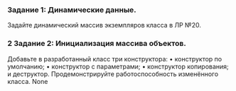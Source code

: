 ### Задание 1: Динамические данные. 
Задайте динамический массив экземпляров класса в ЛР №20. 
### 2 Задание 2: Инициализация массива объектов. 
Добавьте в разработанный класс три конструктора: 
•	конструктор по умолчанию; 
•	конструктор с параметрами; 
•	конструктор копирования; и деструктор. 
Продемонстрируйте работоспособность изменённого класса. 
None
